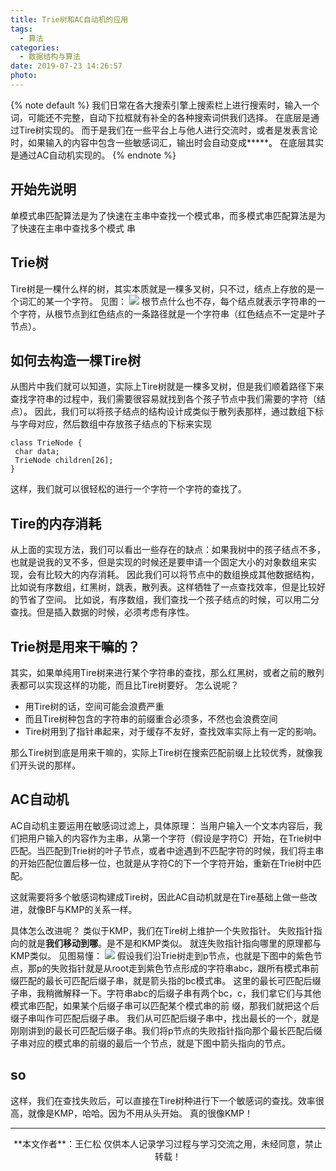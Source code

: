 ```yaml
---
title: Trie树和AC自动机的应用
tags:
  - 算法
categories:
  - 数据结构与算法
date: 2019-07-23 14:26:57
photo:
---
```


{% note default %}
我们日常在各大搜索引擎上搜索栏上进行搜索时，输入一个词，可能还不完整，自动下拉框就有补全的各种搜索词供我们选择。
在底层是通过Tire树实现的。
而于是我们在一些平台上与他人进行交流时，或者是发表言论时，如果输入的内容中包含一些敏感词汇，输出时会自动变成\*\*\*\*\*。
在底层其实是通过AC自动机实现的。
{% endnote %}

<!-- more -->
## 开始先说明
单模式串匹配算法是为了快速在主串中查找一个模式串，而多模式串匹配算法是为了快速在主串中查找多个模式
串

## Trie树
Tire树是一棵什么样的树，其实本质就是一棵多叉树，只不过，结点上存放的是一个词汇的某一个字符。
见图：
<img src="https://myblog-1259049552.cos.ap-shanghai.myqcloud.com/Tire%E6%A0%91.JPG">
根节点什么也不存，每个结点就表示字符串的一个字符，从根节点到红色结点的一条路径就是一个字符串（红色结点不一定是叶子节点）。

## 如何去构造一棵Tire树
从图片中我们就可以知道，实际上Tire树就是一棵多叉树，但是我们顺着路径下来查找字符串的过程中，我们需要很容易就找到各个孩子节点中我们需要的字符（结点）。
因此，我们可以将孩子结点的结构设计成类似于散列表那样，通过数组下标与字母对应，然后数组中存放孩子结点的下标来实现
```
class TrieNode {
 char data;
 TrieNode children[26];
}
```
这样，我们就可以很轻松的进行一个字符一个字符的查找了。

## Tire的内存消耗
从上面的实现方法，我们可以看出一些存在的缺点：如果我树中的孩子结点不多，也就是说我的叉不多，但是实现的时候还是要申请一个固定大小的对象数组来实现，会有比较大的内存消耗。
因此我们可以将节点中的数组换成其他数据结构，比如说有序数组，红黑树，跳表，散列表。这样牺牲了一点查找效率，但是比较好的节省了空间。
比如说，有序数组，我们查找一个孩子结点的时候，可以用二分查找。但是插入数据的时候，必须考虑有序性。

## Trie树是用来干嘛的？
其实，如果单纯用Tire树来进行某个字符串的查找，那么红黑树，或者之前的散列表都可以实现这样的功能，而且比Tire树要好。
怎么说呢？
- 用Tire树的话，空间可能会浪费严重
- 而且Tire树种包含的字符串的前缀重合必须多，不然也会浪费空间
- Tire树用到了指针串起来，对于缓存不友好，查找效率实际上有一定的影响。

那么Tire树到底是用来干嘛的，实际上Tire树在搜索匹配前缀上比较优秀，就像我们开头说的那样。

## AC自动机
AC自动机主要运用在敏感词过滤上，具体原理：
当用户输入一个文本内容后，我们把用户输入的内容作为主串，从第一个字符（假设是字符C）开始，在Trie树中匹配。当匹配到Trie树的叶子节点，或者中途遇到不匹配字符的时候，我们将主串的开始匹配位置后移一位，也就是从字符C的下一个字符开始，重新在Trie树中匹配。

这就需要将多个敏感词构建成Tire树，因此AC自动机就是在Tire基础上做一些改进，就像BF与KMP的关系一样。

具体怎么改进呢？
类似于KMP，我们在Tire树上维护一个失败指针。
失败指针指向的就是**我们移动到哪**。是不是和KMP类似。
就连失败指针指向哪里的原理都与KMP类似。
见图易懂：
<img src="https://myblog-1259049552.cos.ap-shanghai.myqcloud.com/Tire%E6%A0%91%E5%A4%B1%E8%B4%A5%E6%8C%87%E9%92%88%E5%8E%9F%E7%90%86.JPG">
假设我们沿Trie树走到p节点，也就是下图中的紫色节点，那p的失败指针就是从root走到紫色节点形成的字符串abc，跟所有模式串前缀匹配的最长可匹配后缀子串，就是箭头指的bc模式串。
这里的最长可匹配后缀子串，我稍微解释一下。字符串abc的后缀子串有两个bc，c，我们拿它们与其他模式串匹配，如果某个后缀子串可以匹配某个模式串的前 缀，那我们就把这个后缀子串叫作可匹配后缀子串。
我们从可匹配后缀子串中，找出最长的一个，就是刚刚讲到的最长可匹配后缀子串。我们将p节点的失败指针指向那个最长匹配后缀子串对应的模式串的前缀的最后一个节点，就是下图中箭头指向的节点。

## so
这样，我们在查找失败后，可以直接在Tire树种进行下一个敏感词的查找。效率很高，就像是KMP，哈哈。因为不用从头开始。
真的很像KMP！










--- 

<div align="center">
	**本文作者**：王仁松
	仅供本人记录学习过程与学习交流之用，未经同意，禁止转载！
</div>